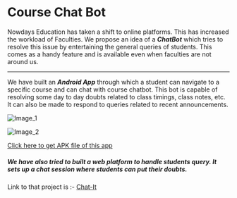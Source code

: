 # Course Chat Bot

Nowdays Education has taken a shift to online platforms. This has increased the workload of Faculties. We propose an idea of a ***ChatBot*** which tries to resolve this issue by entertaining the general queries of students. This comes as a handy feature and is available even when faculties are not around us.

---

We have built an ***Android App*** through which a student can navigate to a specific course and can chat with course chatbot. This bot is capable of resolving some day to day doubts related to class timings, class notes, etc. 
It can also be made to respond to queries related to recent announcements.

![Image_1](https://user-images.githubusercontent.com/32017030/96234249-cfd15880-0fb6-11eb-89f9-94b5be421f2a.jpg)

![Image_2](https://user-images.githubusercontent.com/32017030/96234432-0f984000-0fb7-11eb-8d55-b82d95a95561.jpg)

[Click here to get APK file of this app](https://drive.google.com/file/d/1O65oIbGQUN6TfT_74TN8kwDfuzMLZoIJ/view?usp=sharing "APK File")

##### We have also tried to built a web platform to handle students query. It sets up a chat session where students can put their doubts.

Link to that project is :- [Chat-It](https://github.com/tusharjain6246/Chat-it "Chat-It")
